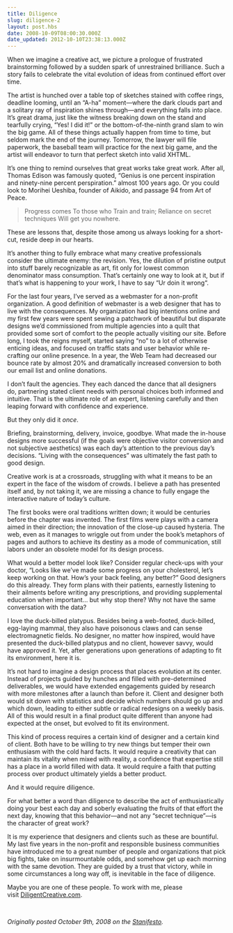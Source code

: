 ```yaml
---
title: Diligence
slug: diligence-2
layout: post.hbs
date: 2008-10-09T08:00:30.000Z
date_updated: 2012-10-10T23:38:13.000Z
---
```


When we imagine a creative act, we picture a prologue of frustrated brainstorming followed by a sudden spark of unrestrained brilliance. Such a story fails to celebrate the vital evolution of ideas from continued effort over time.<!--more-->

The artist is hunched over a table top of sketches stained with coffee rings, deadline looming, until an “A-ha” moment—where the dark clouds part and a solitary ray of inspiration shines through—and everything falls into place. It’s great drama, just like the witness breaking down on the stand and tearfully crying, “Yes! I did it!” or the bottom-of-the-ninth grand slam to win the big game. All of these things actually happen from time to time, but seldom mark the end of the journey. Tomorrow, the lawyer will file paperwork, the baseball team will practice for the next big game, and the artist will endeavor to turn that perfect sketch into valid XHTML.

It’s one thing to remind ourselves that great works take great work. After all, Thomas Edison was famously quoted, “Genius is one percent inspiration and ninety-nine percent perspiration.” almost 100 years ago. Or you could look to Morihei Ueshiba, founder of Aikido, and passage 94 from Art of Peace.

<blockquote>Progress comes
To those who
Train and train;
Reliance on secret techniques
Will get you nowhere.</blockquote>
These are lessons that, despite those among us always looking for a short-cut, reside deep in our hearts.

It’s another thing to fully embrace what many creative professionals consider the ultimate enemy: the revision. Yes, the dilution of pristine output into stuff barely recognizable as art, fit only for lowest common denominator mass consumption. That’s certainly one way to look at it, but if that’s what is happening to your work, I have to say “Ur doin it wrong“.

For the last four years, I’ve served as a webmaster for a non-profit organization. A good definition of webmaster is a web designer that has to live with the consequences. My organization had big intentions online and my first few years were spent sewing a patchwork of beautiful but disparate designs we’d commissioned from multiple agencies into a quilt that provided some sort of comfort to the people actually visiting our site. Before long, I took the reigns myself, started saying “no” to a lot of otherwise enticing ideas, and focused on traffic stats and user behavior while re-crafting our online presence. In a year, the Web Team had decreased our bounce rate by almost 20% and dramatically increased conversion to both our email list and online donations.

I don’t fault the agencies. They each danced the dance that all designers do, partnering stated client needs with personal choices both informed and intuitive. That is the ultimate role of an expert, listening carefully and then leaping forward with confidence and experience.

But they only did it <em>once</em>.

Briefing, brainstorming, delivery, invoice, goodbye. What made the in-house designs more successful (if the goals were objective visitor conversion and not subjective aesthetics) was each day’s attention to the previous day’s decisions. “Living with the consequences” was ultimately the fast path to good design.

Creative work is at a crossroads, struggling with what it means to be an expert in the face of the wisdom of crowds. I believe a path has presented itself and, by not taking it, we are missing a chance to fully engage the interactive nature of today’s culture.

The first books were oral traditions written down; it would be centuries before the chapter was invented. The first films were plays with a camera aimed in their direction; the innovation of the close-up caused hysteria. The web, even as it manages to wriggle out from under the book’s metaphors of pages and authors to achieve its destiny as a mode of communication, still labors under an obsolete model for its design process.

What would a better model look like? Consider regular check-ups with your doctor, “Looks like we’ve made some progress on your cholesterol, let’s keep working on that. How’s your back feeling, any better?” Good designers do this already. They form plans with their patients, earnestly listening to their ailments before writing any prescriptions, and providing supplemental education when important… but why stop there? Why not have the same conversation with the data?

I love the duck-billed platypus. Besides being a web-footed, duck-billed, egg-laying mammal, they also have poisonous claws and can sense electromagnetic fields. No designer, no matter how inspired, would have presented the duck-billed platypus and no client, however savvy, would have approved it. Yet, after generations upon generations of adapting to fit its environment, here it is.

It’s not hard to imagine a design process that places evolution at its center. Instead of projects guided by hunches and filled with pre-determined deliverables, we would have extended engagements guided by research with more milestones after a launch than before it. Client and designer both would sit down with statistics and decide which numbers should go up and which down, leading to either subtle or radical redesigns on a weekly basis. All of this would result in a final product quite different than anyone had expected at the onset, but evolved to fit its environment.

This kind of process requires a certain kind of designer and a certain kind of client. Both have to be willing to try new things but temper their own enthusiasm with the cold hard facts. It would require a creativity that can maintain its vitality when mixed with reality, a confidence that expertise still has a place in a world filled with data. It would require a faith that putting process over product ultimately yields a better product.

And it would require diligence.

For what better a word than diligence to describe the act of enthusiastically doing your best each day and soberly evaluating the fruits of that effort the next day, knowing that this behavior—and not any “secret technique”—is the character of great work?

It is my experience that designers and clients such as these are bountiful. My last five years in the non-profit and responsible business communities have introduced me to a great number of people and organizations that pick big fights, take on insurmountable odds, and somehow get up each morning with the same devotion. They are guided by a trust that victory, while in some circumstances a long way off, is inevitable in the face of diligence.

Maybe you are one of these people. To work with me, please visit <a href="http://diligentcreative.com/">DiligentCreative.com</a>.

&nbsp;

<em>Originally posted October 9th, 2008 on the <a title="Diligence" href="https://stanifesto.com/diligence">Stanifesto</a>.</em>
